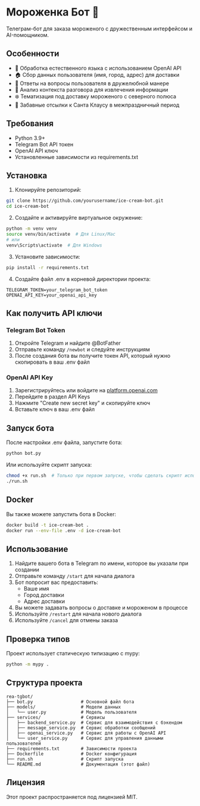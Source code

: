 # Мороженка Бот 🍦

Телеграм-бот для заказа мороженого с дружественным интерфейсом и AI-помощником.

## Особенности

- 🤖 Обработка естественного языка с использованием OpenAI API
- 🏠 Сбор данных пользователя (имя, город, адрес) для доставки
- 💬 Ответы на вопросы пользователя в дружелюбной манере
- 🔄 Анализ контекста разговора для извлечения информации
- ❄️ Тематизация под доставку мороженого с северного полюса
- 🎅 Забавные отсылки к Санта Клаусу в межпраздничный период

## Требования

- Python 3.9+
- Telegram Bot API токен
- OpenAI API ключ
- Установленные зависимости из requirements.txt

## Установка

1. Клонируйте репозиторий:
```bash
git clone https://github.com/yourusername/ice-cream-bot.git
cd ice-cream-bot
```

2. Создайте и активируйте виртуальное окружение:
```bash
python -m venv venv
source venv/bin/activate  # Для Linux/Mac
# или
venv\Scripts\activate  # Для Windows
```

3. Установите зависимости:
```bash
pip install -r requirements.txt
```

4. Создайте файл .env в корневой директории проекта:
```
TELEGRAM_TOKEN=your_telegram_bot_token
OPENAI_API_KEY=your_openai_api_key
```

## Как получить API ключи

### Telegram Bot Token
1. Откройте Telegram и найдите @BotFather
2. Отправьте команду `/newbot` и следуйте инструкциям
3. После создания бота вы получите токен API, который нужно скопировать в ваш .env файл

### OpenAI API Key
1. Зарегистрируйтесь или войдите на [platform.openai.com](https://platform.openai.com)
2. Перейдите в раздел API Keys
3. Нажмите "Create new secret key" и скопируйте ключ
4. Вставьте ключ в ваш .env файл

## Запуск бота

После настройки .env файла, запустите бота:

```bash
python bot.py
```

Или используйте скрипт запуска:

```bash
chmod +x run.sh  # Только при первом запуске, чтобы сделать скрипт исполняемым (Linux/Mac)
./run.sh
```

## Docker

Вы также можете запустить бота в Docker:

```bash
docker build -t ice-cream-bot .
docker run --env-file .env -d ice-cream-bot
```

## Использование

1. Найдите вашего бота в Telegram по имени, которое вы указали при создании
2. Отправьте команду `/start` для начала диалога
3. Бот попросит вас предоставить:
   - Ваше имя
   - Город доставки
   - Адрес доставки
4. Вы можете задавать вопросы о доставке и мороженом в процессе
5. Используйте `/restart` для начала нового диалога
6. Используйте `/cancel` для отмены заказа

## Проверка типов

Проект использует статическую типизацию с mypy:

```bash
python -m mypy .
```

## Структура проекта

```
rea-tgbot/
├── bot.py                  # Основной файл бота
├── models/                 # Модели данных
│   └── user.py             # Модель пользователя
├── services/               # Сервисы
│   ├── backend_service.py  # Сервис для взаимодействия с бэкендом
│   ├── message_service.py  # Сервис обработки сообщений
│   ├── openai_service.py   # Сервис для работы с OpenAI API
│   └── user_service.py     # Сервис для управления данными пользователей
├── requirements.txt        # Зависимости проекта
├── Dockerfile              # Docker конфигурация
├── run.sh                  # Скрипт запуска
└── README.md               # Документация (этот файл)
```

## Лицензия

Этот проект распространяется под лицензией MIT.